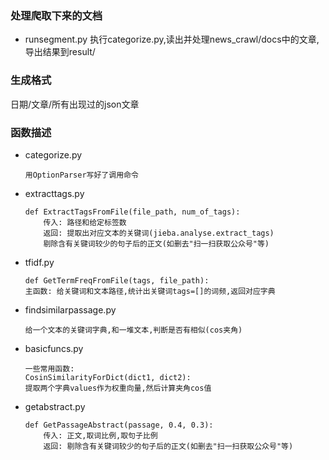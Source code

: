 ### 处理爬取下来的文档
- runsegment.py 执行categorize.py,读出并处理news_crawl/docs中的文章,导出结果到result/

### 生成格式
日期/文章/所有出现过的json文章

### 函数描述
- categorize.py
    ```
    用OptionParser写好了调用命令
    ```

- extracttags.py
    ```
    def ExtractTagsFromFile(file_path, num_of_tags):
        传入: 路径和给定标签数
        返回: 提取出对应文本的关键词(jieba.analyse.extract_tags)
        剔除含有关键词较少的句子后的正文(如删去"扫一扫获取公众号"等)
    ```

- tfidf.py  
    ```
    def GetTermFreqFromFile(tags, file_path):  
    主函数: 给关键词和文本路径,统计出关键词tags=[]的词频,返回对应字典  
    ```
    
- findsimilarpassage.py
    ```
    给一个文本的关键词字典,和一堆文本,判断是否有相似(cos夹角)
    ```

- basicfuncs.py
    ```
    一些常用函数:
    CosinSimilarityForDict(dict1, dict2):
    提取两个字典values作为权重向量,然后计算夹角cos值
    ```
    
- getabstract.py
    ```  
    def GetPassageAbstract(passage, 0.4, 0.3):
        传入: 正文,取词比例,取句子比例
        返回: 剔除含有关键词较少的句子后的正文(如删去"扫一扫获取公众号"等)
    ```